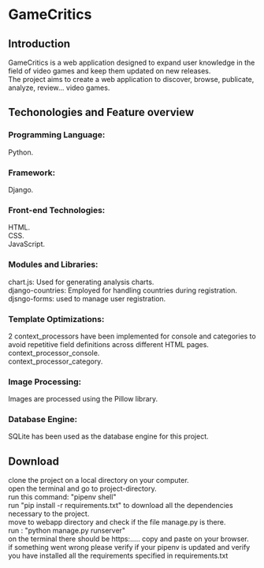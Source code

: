 # GameCritics

## Introduction
GameCritics is a web application designed to expand user knowledge in the field of video games and keep them updated on new releases. <br>
The project aims to create a web application to discover, browse, publicate, analyze, review... video games.

## Techonologies and Feature overview
### Programming Language: 
Python.

### Framework: 
Django.

### Front-end Technologies:
HTML. <br>
CSS. <br>
JavaScript. <br>

### Modules and Libraries:
chart.js: Used for generating analysis charts. <br>
django-countries: Employed for handling countries during registration.<br>
djsngo-forms: used to manage user registration.<br>

### Template Optimizations:
2 context_processors have been implemented for console and categories to avoid repetitive field definitions across different HTML pages.<br>
context_processor_console.<br>
context_processor_category.<br>

### Image Processing:
Images are processed using the Pillow library.<br>

### Database Engine:
SQLite has been used as the database engine for this project.<br>

## Download
clone the project on a local directory on your computer.<br>
open the terminal and go to project-directory.<br>
run this command: "pipenv shell"<br>
run "pip install -r requirements.txt" to download all the dependencies necessary to the project.<br>
move to webapp directory and check if the file manage.py is there.<br>
run : "python manage.py runserver" <br>
on the terminal there should be https:..... copy and paste on your browser.<br>
if something went wrong please verify if your pipenv is updated and verify you have installed all the requirements specified in requirements.txt<br>

